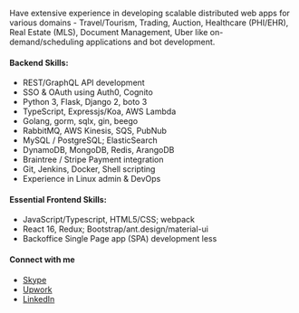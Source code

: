  Have extensive experience in developing scalable distributed web apps for various domains - Travel/Tourism, Trading, Auction, Healthcare (PHI/EHR), Real Estate (MLS), Document Management, Uber like on-demand/scheduling applications and bot development.

#### Backend Skills:
- REST/GraphQL API development
- SSO & OAuth using Auth0, Cognito
- Python 3, Flask, Django 2, boto 3
- TypeScript, Expressjs/Koa, AWS Lambda
- Golang, gorm, sqlx, gin, beego
- RabbitMQ, AWS Kinesis, SQS, PubNub
- MySQL / PostgreSQL; ElasticSearch
- DynamoDB, MongoDB, Redis, ArangoDB
- Braintree / Stripe Payment integration
- Git, Jenkins, Docker, Shell scripting
- Experience in Linux admin & DevOps

#### Essential Frontend Skills:
- JavaScript/Typescript, HTML5/CSS; webpack
- React 16, Redux; Bootstrap/ant.design/material-ui
- Backoffice Single Page app (SPA) development less

#### Connect with me 

* [Skype](skype:tamalmukherjee)
* [Upwork](https://www.upwork.com/o/profiles/users/_~012e8b9b5c742cba32/)
* [LinkedIn](https://www.linkedin.com/in/tamalm/)
